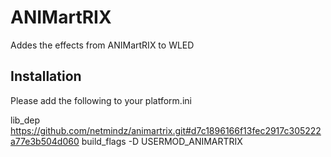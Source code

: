 # ANIMartRIX

Addes the effects from ANIMartRIX to WLED

## Installation 

Please add the following to your platform.ini 

lib_dep  https://github.com/netmindz/animartrix.git#d7c1896166f13fec2917c305222a77e3b504d060
build_flags  -D USERMOD_ANIMARTRIX


